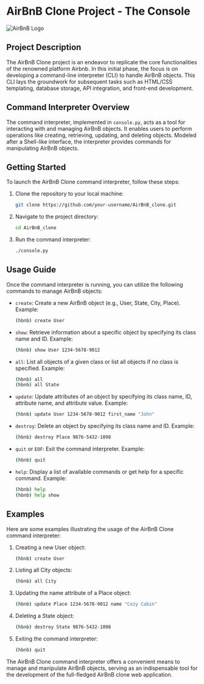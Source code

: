 # AirBnB Clone Project - The Console

![AirBnB Logo](https://upload.wikimedia.org/wikipedia/commons/thumb/6/69/Airbnb_Logo_B%C3%A9lo.svg/1280px-Airbnb_Logo_B%C3%A9lo.svg.png)

## Project Description

The AirBnB Clone project is an endeavor to replicate the core functionalities of the renowned platform Airbnb. In this initial phase, the focus is on developing a command-line interpreter (CLI) to handle AirBnB objects. This CLI lays the groundwork for subsequent tasks such as HTML/CSS templating, database storage, API integration, and front-end development.

## Command Interpreter Overview

The command interpreter, implemented in `console.py`, acts as a tool for interacting with and managing AirBnB objects. It enables users to perform operations like creating, retrieving, updating, and deleting objects. Modeled after a Shell-like interface, the interpreter provides commands for manipulating AirBnB objects.

## Getting Started

To launch the AirBnB Clone command interpreter, follow these steps:

1. Clone the repository to your local machine:

   ```bash
   git clone https://github.com/your-username/AirBnB_clone.git
   ```

2. Navigate to the project directory:

   ```bash
   cd AirBnB_clone
   ```

3. Run the command interpreter:

   ```bash
   ./console.py
   ```

## Usage Guide

Once the command interpreter is running, you can utilize the following commands to manage AirBnB objects:

- `create`: Create a new AirBnB object (e.g., User, State, City, Place).
  Example:
  ```bash
  (hbnb) create User
  ```

- `show`: Retrieve information about a specific object by specifying its class name and ID.
  Example:
  ```bash
  (hbnb) show User 1234-5678-9012
  ```

- `all`: List all objects of a given class or list all objects if no class is specified.
  Example:
  ```bash
  (hbnb) all
  (hbnb) all State
  ```

- `update`: Update attributes of an object by specifying its class name, ID, attribute name, and attribute value.
  Example:
  ```bash
  (hbnb) update User 1234-5678-9012 first_name "John"
  ```

- `destroy`: Delete an object by specifying its class name and ID.
  Example:
  ```bash
  (hbnb) destroy Place 9876-5432-1098
  ```

- `quit` or `EOF`: Exit the command interpreter.
  Example:
  ```bash
  (hbnb) quit
  ```

- `help`: Display a list of available commands or get help for a specific command.
  Example:
  ```bash
  (hbnb) help
  (hbnb) help show
  ```

## Examples

Here are some examples illustrating the usage of the AirBnB Clone command interpreter:

1. Creating a new User object:
   ```bash
   (hbnb) create User
   ```

2. Listing all City objects:
   ```bash
   (hbnb) all City
   ```

3. Updating the name attribute of a Place object:
   ```bash
   (hbnb) update Place 1234-5678-9012 name "Cozy Cabin"
   ```

4. Deleting a State object:
   ```bash
   (hbnb) destroy State 9876-5432-1098
   ```

5. Exiting the command interpreter:
   ```bash
   (hbnb) quit
   ```

The AirBnB Clone command interpreter offers a convenient means to manage and manipulate AirBnB objects, serving as an indispensable tool for the development of the full-fledged AirBnB clone web application.

